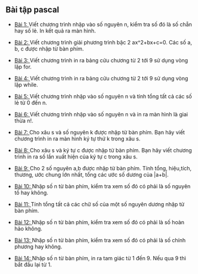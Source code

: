 ## Bài tập pascal

- [Bài 1: ](https://github.com/yeuxacucodon/pascal_examples/blob/main/Files/chan_le.pas)Viết chương trình nhập vào số nguyên n, kiểm tra số đó là số chẵn hay số lẻ. In kết quả ra màn hình.

- [Bài 2: ](https://github.com/yeuxacucodon/pascal_examples/blob/main/Files/pt_bac_2.pas)Viết chương trình giải phương trình bậc 2 ax^2+bx+c=0. Các số a, b, c được nhập từ bàn phím.

- [Bài 3: ](https://github.com/yeuxacucodon/pascal_examples/blob/main/Files/bang_cuu_chuong_for.pas)Viết chương trình in ra bảng cửu chương từ 2 tới 9 sử dụng vòng lặp for.

- [Bài 4: ](https://github.com/yeuxacucodon/pascal_examples/blob/main/Files/bang_cuu_chuong_while.pas)Viết chương trình in ra bảng cửu chương từ 2 tới 9 sử dụng vòng lặp while.

- [Bài 5: ](https://github.com/yeuxacucodon/pascal_examples/blob/main/Files/tong_le.pas)Viết chương trình nhập vào số nguyên n và tính tổng tất cả các số lẻ từ 0 đến n.

- [Bài 6: ](https://github.com/yeuxacucodon/pascal_examples/blob/main/Files/giai_thua.pas)Viết chương trình nhập vào số nguyên n và in ra màn hình là giai thừa n!.

- [Bài 7: ](https://github.com/yeuxacucodon/pascal_examples/blob/main/Files/ki_tu_thu_may.pas)Cho xâu s và số nguyên k được nhập từ bàn phím. Bạn hãy viết chương trình in ra màn hình ký tự thứ k trong xâu s.

- [Bài 8: ](https://github.com/yeuxacucodon/pascal_examples/blob/main/Files/ki_tu_may_lan.pas)Cho xâu s và ký tự c được nhập từ bàn phím. Bạn hãy viết chương trình in ra số lần xuất hiện của ký tự c trong xâu s.

- [Bài 9: ](https://github.com/yeuxacucodon/pascal_examples/blob/main/Files/nhieu_vl.pas)Cho 2 số nguyên a,b được nhập từ bàn phím. Tính tổng, hiệu,tích, thương, ước chung lớn nhất, tổng các ước số dương của |a+b|.

- [Bài 10: ](https://github.com/yeuxacucodon/pascal_examples/blob/main/Files/so_nguyen_to.pas)Nhập số n từ bàn phím, kiểm tra xem số đó có phải là số nguyên tố hay không.

- [Bài 11: ](https://github.com/yeuxacucodon/pascal_examples/blob/main/Files/tong_chu_so.pas)Tính tổng tất cả các chữ số của một số nguyên dương nhập từ bàn phím.

- [Bài 12: ](https://github.com/yeuxacucodon/pascal_examples/blob/main/Files/so_hoan_hao.pas)Nhập số n từ bàn phím, kiểm tra xem số đó có phải là số hoàn hảo không.

- [Bài 13: ](https://github.com/yeuxacucodon/pascal_examples/blob/main/Files/chinh_phuong.pas)Nhập số n từ bàn phím, kiểm tra xem số đó có phải là số chính phương hay không.

- [Bài 14: ](https://github.com/yeuxacucodon/pascal_examples/blob/main/Files/cay_thong.pas)Nhập số n từ bàn phím, in ra tam giác từ 1 đến 9. Nếu qua 9 thì bắt đầu lại từ 1.